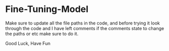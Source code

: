 # Fine-Tuning-Model

Make sure to update all the file paths in the code, and before trying it look through the code and I have left comments if the comments state to change the paths or etc make sure to do it.

Good Luck, Have Fun
